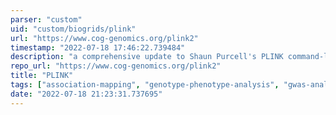 ```yaml
---
parser: "custom"
uid: "custom/biogrids/plink"
url: "https://www.cog-genomics.org/plink2"
timestamp: "2022-07-18 17:46:22.739484"
description: "a comprehensive update to Shaun Purcell's PLINK command-line program -- a whole genome association analysis toolset, designed to perform a range of basic, large-scale analyses."
repo_url: "https://www.cog-genomics.org/plink2"
title: "PLINK"
tags: ["association-mapping", "genotype-phenotype-analysis", "gwas-analysis", "genomics"]
date: "2022-07-18 21:23:31.737695"
---
```

